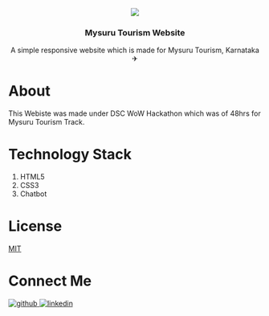 <p align="center">
  <a href="https://github.com/swapnilsparsh/MysuruTourism">
    <img src="https://github.com/swapnilsparsh/MysuruTourism/blob/master/img/Readme%20Image.png" >
  </a>

  <h3 align="center">Mysuru Tourism Website</h3>

  <p align="center">
    A simple responsive website which is made for Mysuru Tourism, Karnataka ✈
    <br />
    
  </p>
</p>

# About 
This Webiste was made under DSC WoW Hackathon which was of 48hrs for Mysuru Tourism Track.

# Technology Stack
<ol>
  <li>HTML5</li>
  <li>CSS3</li>
  <li>Chatbot</li>
</ol>

# License
[MIT](https://github.com/jatiinyadav/MysuruTourism/blob/master/LICENSE)

# Connect Me 
<a href="https://github.com/jatiinyadav" target="_blank">
<img src=https://img.shields.io/badge/github-%2324292e.svg?&style=for-the-badge&logo=github&logoColor=white alt=github style="margin-bottom: 5px;" />
</a>
<a href="https://www.linkedin.com/in/jatiinyadav/" target="_blank">
<img src=https://img.shields.io/badge/linkedin-%231E77B5.svg?&style=for-the-badge&logo=linkedin&logoColor=white alt=linkedin style="margin-bottom: 5px;" />
</a>
